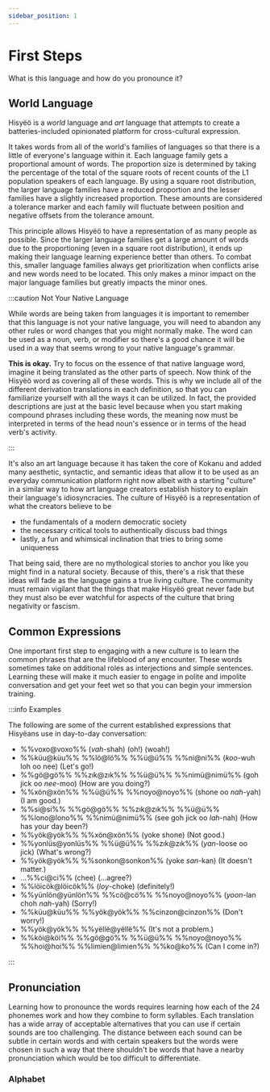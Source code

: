 ```yaml
---
sidebar_position: 1
---
```


# First Steps

What is this language and how do you pronounce it?

## World Language

Hisyëö is a *world* language and *art* language that attempts to create a
batteries-included opinionated platform for cross-cultural expression.

It takes words from all of the world's families of languages so that there is a
little of everyone's language within it. Each language family gets a
proportional amount of words. The proportion size is determined by taking the
percentage of the total of the square roots of recent counts of the L1
population speakers of each language. By using a square root distribution, the
larger language families have a reduced proportion and the lesser families have
a slightly increased proportion. These amounts are considered a tolerance marker
and each family will fluctuate between position and negative offsets from the
tolerance amount.

This principle allows Hisyëö to have a representation of as many people as
possible. Since the larger language families get a large amount of words due to
the proportioning (even in a square root distribution), it ends up making their
language learning experience better than others. To combat this, smaller
language families always get prioritization when conflicts arise and new words
need to be located. This only makes a minor impact on the major language
families but greatly impacts the minor ones.

:::caution Not Your Native Language

While words are being taken from languages it is important to remember that this
language is not your native language, you will need to abandon any other rules
or word changes that you might normally make. The word can be used as a noun,
verb, or modifier so there's a good chance it will be used in a way that seems
wrong to your native language's grammar.

**This is okay.** Try to focus on the essence of that native language word,
imagine it being translated as the other  parts of speech. Now think of the
Hisyëö word as covering all of these words. This is why we include all of the
different derivation translations in each definition, so that you can
familiarize yourself with all the ways it can be utilized. In fact, the provided
descriptions are just at the basic level because when you start making compound
phrases including these words, the meaning now must be interpreted in terms of
the head noun's essence or in terms of the head verb's activity.

:::

It's also an art language because it has taken the core of Kokanu and added many
aesthetic, syntactic, and semantic ideas that allow it to be used as an everyday
communication platform right now albeit with a starting "culture" in a similar
way to how art language creators establish history to explain their language's
idiosyncracies. The culture of Hisyëö is a representation of what the creators
believe to be
- the fundamentals of a modern democratic society
- the necessary critical tools to authentically discuss bad things
- lastly, a fun and whimsical inclination that tries to bring some uniqueness

That being said, there are no mythological stories to anchor you like you might
find in a natural society. Because of this, there's a risk that these ideas will
fade as the language gains a true living culture. The community must remain
vigilant that the things that make Hisyëö great never fade but they must also be
ever watchful for aspects of the culture that bring negativity or fascism.

## Common Expressions

One important first step to engaging with a new culture is to learn the common
phrases that are the lifeblood of any encounter. These words sometimes take on
additional roles as interjections and simple sentences. Learning these will make
it much easier to engage in polite and impolite conversation and get your feet
wet so that you can begin your immersion training.

:::info Examples

The following are some of the current established expressions that Hisyëans use
in day-to-day conversation:
- %%voxo@voxo%% (*vah*-shah) (oh!) (woah!)
- %%küu@küu%% %%lö@lö%% %%ü@ü%% %%ni@ni%% (*koo*-wuh loh oo nee) (Let's go!)
- %%gö@gö%% %%zık@zık%% %%ü@ü%% %%nimü@nimü%% (goh jick oo *nee*-moo) (How are you doing?)
- %%xön@xön%% %%ü@ü%% %%noyo@noyo%% (shone oo *nah*-yah) (I am good.)
- %%si@si%% %%gö@gö%% %%zık@zık%% %%ü@ü%% %%lono@lono%% %%nimü@nimü%% (see goh jick oo *lah*-nah) (How has your day been?)
- %%yök@yök%% %%xön@xön%% (yoke shone) (Not good.)
- %%yonlüs@yonlüs%% %%ü@ü%% %%zık@zık%% (*yan*-loose oo jick) (What's wrong?)
- %%yök@yök%% %%sonkon@sonkon%% (yoke *san*-kan) (It doesn't matter.) 
- ...%%ci@ci%% (chee) (...agree?)
- %%löicök@löicök%% (*loy*-choke) (definitely!)
- %%yünlön@yünlön%% %%cö@cö%% %%noyo@noyo%% (*yoon*-lan choh *nah*-yah) (Sorry!)
- %%küu@küu%% %%yök@yök%% %%cinzon@cinzon%% (Don't worry!)
- %%yök@yök%% %%yëllë@yëllë%% (It's not a problem.)
- %%köi@köi%% %%gö@gö%% %%ü@ü%% %%noyo@noyo%% %%hoi@hoi%% %%limien@limien%% %%ko@ko%% (Can I come in?)

:::

## Pronunciation

Learning how to pronounce the words requires learning how each of the 24
phonemes work and how they combine to form syllables. Each translation has a
wide array of acceptable alternatives that you can use if certain sounds are too
challenging. The distance between each sound can be subtle in certain words and
with certain speakers but the words were chosen in such a way that there
shouldn't be words that have a nearby pronunciation which would be too difficult
to differentiate.

### Alphabet




